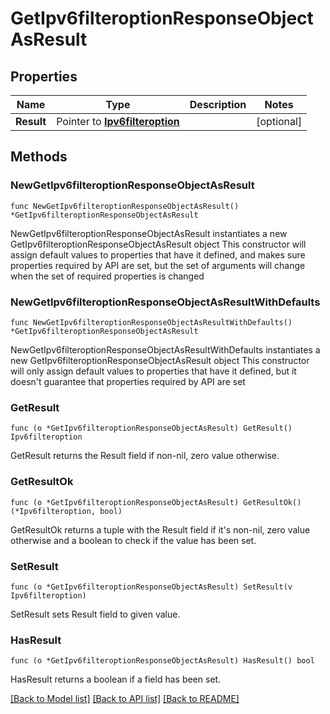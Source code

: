 # GetIpv6filteroptionResponseObjectAsResult

## Properties

Name | Type | Description | Notes
------------ | ------------- | ------------- | -------------
**Result** | Pointer to [**Ipv6filteroption**](Ipv6filteroption.md) |  | [optional] 

## Methods

### NewGetIpv6filteroptionResponseObjectAsResult

`func NewGetIpv6filteroptionResponseObjectAsResult() *GetIpv6filteroptionResponseObjectAsResult`

NewGetIpv6filteroptionResponseObjectAsResult instantiates a new GetIpv6filteroptionResponseObjectAsResult object
This constructor will assign default values to properties that have it defined,
and makes sure properties required by API are set, but the set of arguments
will change when the set of required properties is changed

### NewGetIpv6filteroptionResponseObjectAsResultWithDefaults

`func NewGetIpv6filteroptionResponseObjectAsResultWithDefaults() *GetIpv6filteroptionResponseObjectAsResult`

NewGetIpv6filteroptionResponseObjectAsResultWithDefaults instantiates a new GetIpv6filteroptionResponseObjectAsResult object
This constructor will only assign default values to properties that have it defined,
but it doesn't guarantee that properties required by API are set

### GetResult

`func (o *GetIpv6filteroptionResponseObjectAsResult) GetResult() Ipv6filteroption`

GetResult returns the Result field if non-nil, zero value otherwise.

### GetResultOk

`func (o *GetIpv6filteroptionResponseObjectAsResult) GetResultOk() (*Ipv6filteroption, bool)`

GetResultOk returns a tuple with the Result field if it's non-nil, zero value otherwise
and a boolean to check if the value has been set.

### SetResult

`func (o *GetIpv6filteroptionResponseObjectAsResult) SetResult(v Ipv6filteroption)`

SetResult sets Result field to given value.

### HasResult

`func (o *GetIpv6filteroptionResponseObjectAsResult) HasResult() bool`

HasResult returns a boolean if a field has been set.


[[Back to Model list]](../README.md#documentation-for-models) [[Back to API list]](../README.md#documentation-for-api-endpoints) [[Back to README]](../README.md)


